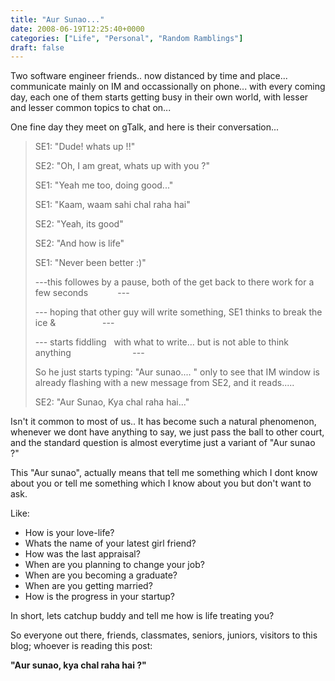 ```yaml
---
title: "Aur Sunao..."
date: 2008-06-19T12:25:40+0000
categories: ["Life", "Personal", "Random Ramblings"]
draft: false
---
```


Two software engineer friends.. now distanced by time and place... communicate mainly on IM and occassionally on phone... with every coming day, each one of them starts getting busy in their own world, with lesser and lesser common topics to chat on...

One fine day they meet on gTalk, and here is their conversation...
<blockquote>SE1: "Dude! whats up !!"

SE2: "Oh, I am great, whats up with you ?"

SE1: "Yeah me too, doing good..."

SE1: "Kaam, waam sahi chal raha hai"

SE2: "Yeah, its good"

SE2: "And how is life"

SE1: "Never been better :)"

---this followes by a pause, both of the get back to there work for a few seconds            ---

--- hoping that other guy will write something, SE1 thinks to break the ice &                   ---

--- starts fiddling   with what to write... but is not able to think anything                         ---

So he just starts typing: "Aur sunao.... " only to see that IM window is already flashing with a new message from SE2, and it reads.....

SE2: "Aur Sunao, Kya chal raha hai..."</blockquote>
Isn't it common to most of us.. It has become such a natural phenomenon, whenever we dont have anything to say, we just pass the ball to other court, and the standard question is almost everytime just a variant of "Aur sunao ?"

This "Aur sunao", actually means that tell me something which I dont know about you or tell me something which I know about you but don't want to ask.

Like:
<ul>
	<li> How is your love-life?</li>
	<li>Whats the name of your latest girl friend?</li>
	<li>How was the last appraisal?</li>
	<li>When are you planning to change your job?</li>
	<li>When are you becoming a graduate?</li>
	<li>When are you getting married?</li>
	<li>How is the progress in your startup?</li>
</ul>
In short, lets catchup buddy and tell me how is life treating you?

So everyone out there, friends, classmates, seniors, juniors, visitors to this blog; whoever is reading this post:

<strong>"Aur sunao, kya chal raha hai ?"</strong>
